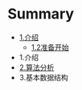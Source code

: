 # Summary

* [1.介绍](README.md)
   * [1.2准备开始](12zhun_bei_kai_shi.md)
* 1.介绍
* [2.算法分析](chapter1.md)
* 3.基本数据结构

